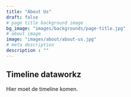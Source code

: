 ```yaml
---
title: "About Us"
draft: false
# page title background image
bg_image: "images/backgrounds/page-title.jpg"
# about image
image: "images/about/about-us.jpg"
# meta description
description : ""
---
```


## Timeline dataworkz

Hier moet de timeline komen.

